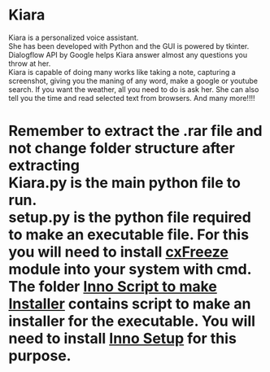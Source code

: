 # Kiara
Kiara is a personalized voice assistant.<br>She has been developed with Python and the GUI is powered by tkinter.<br>Dialogflow  API by Google helps Kiara answer almost any questions you throw at her.<br>Kiara is capable of doing many works like taking a note, capturing a screenshot, giving you the maning of any word, make a google or youtube search. If you want the weather, all you need to do is ask her. She can also tell you the time and read selected text from browsers. And many more!!!!

<h1> Remember to extract the .rar file and not change folder structure after extracting<br> Kiara.py is the main python file to run.<br>setup.py is the python file required to make an executable file. For this you will need to install <u>cxFreeze</u> module into your system with cmd.<br>The folder <u>Inno Script to make Installer</u> contains script to make an installer for the executable. You will need to install <u>Inno Setup</u> for this purpose.
